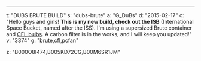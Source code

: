 ---
t: "DUBS BRUTE BUILD"
s: "dubs-brute"
a: "G_DuBs"
d: "2015-02-17"
c: "Hello guys and girls! <strong>This is my new build, check out the ISB</strong> (International Space Bucket, named after the ISS). I'm using a supersized Brute container and <a href='https://amzn.to/3jMfTYw'>CFL bulbs</a>. A carbon filter is in the works, and I will keep you updated!"
v: "3374"
g: "brute,cfl,pcfan"

z: "B000O8I474,B005KD72CG,B00M6SR1JM"

